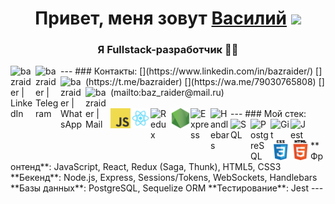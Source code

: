 <h1 align="center">Привет, меня зовут <a href="https://github.com/bazraider" target="_blank">Василий</a>
<img src="https://github.com/blackcater/blackcater/raw/main/images/Hi.gif" height="32"/></h1>
<h3 align="center">Я Fullstack-разработчик 👨‍💻 </h3>
---
### Контакты:
[<img align="left" alt="bazraider | LinkedIn" width="40px" src="https://img.icons8.com/color/48/000000/linkedin-2--v1.png" />](https://www.linkedin.com/in/bazraider/)
[<img align="left" alt="bazraider | Telegram" width="40px" src="https://img.icons8.com/fluency/48/000000/telegram-app.png" />](https://t.me/bazraider)
[<img align="left" alt="bazraider | WhatsApp" width="40px" src="https://img.icons8.com/color/48/000000/whatsapp.png" />](https://wa.me/79030765808)
[<img align="left" alt="bazraider | Mail" width="40px" src="https://papik.pro/uploads/posts/2022-01/1643628397_1-papik-pro-p-pochta-logotip-1.png" />](mailto:baz_raider@mail.ru)
<br/>
<br/>
---
### Мой стек:
<img align="left" alt="JavaScript" width="32px" src="https://raw.githubusercontent.com/github/explore/80688e429a7d4ef2fca1e82350fe8e3517d3494d/topics/javascript/javascript.png" />
<img align="left" alt="React" width="32px" src="https://raw.githubusercontent.com/github/explore/80688e429a7d4ef2fca1e82350fe8e3517d3494d/topics/react/react.png" />
<img align="left" alt="Redux"  width="32px" src="https://img.icons8.com/color/48/000000/redux.png"/>
<img align="left" alt="Node.js" width="32px" src="https://raw.githubusercontent.com/github/explore/80688e429a7d4ef2fca1e82350fe8e3517d3494d/topics/nodejs/nodejs.png" />
<img align="left" alt="Express" width="32px" src="https://assets.website-files.com/61ca3f775a79ec5f87fcf937/6202fcdee5ee8636a145a41b_1234.png"/>
<img align="left" alt="Handlebars" width="32px" src="https://handlebarsjs.com/images/handlebars_logo.png"/>
<img align="left" alt="SQL" width="32px" src="https://img.icons8.com/color-glass/48/000000/sql.png"/>
<img align="left" alt="PostgreSQL" width="32px" src="https://img.icons8.com/color/50/000000/postgreesql.png"/>
<img align="left" alt="Git" width="32px" src="https://img.icons8.com/color/48/000000/git.png"/>
<img align="left" alt="Jest" width="32px" src="https://miro.medium.com/max/300/1*veOyRtKTPeoqC_VlWNUc5Q.png"/>
<img align="left" alt="CSS3" width="32px" src="https://raw.githubusercontent.com/github/explore/80688e429a7d4ef2fca1e82350fe8e3517d3494d/topics/css/css.png" />
<img align="left" alt="HTML5" width="32px" src="https://raw.githubusercontent.com/github/explore/80688e429a7d4ef2fca1e82350fe8e3517d3494d/topics/html/html.png" />
<br/>
<br/>
<br/>
**Фронтенд**: JavaScript, React, Redux (Saga, Thunk), HTML5, CSS3
**Бекенд**: Node.js, Express, Sessions/Tokens, WebSockets, Handlebars
**Базы данных**: PostgreSQL, Sequelize ORM
**Тестирование**: Jest
---
<!---
bazraider/bazraider is a :искры: special :искры: repository because its `README.md` (this file) appears on your GitHub profile.
You can click the Preview link to take a look at your changes.
--->
